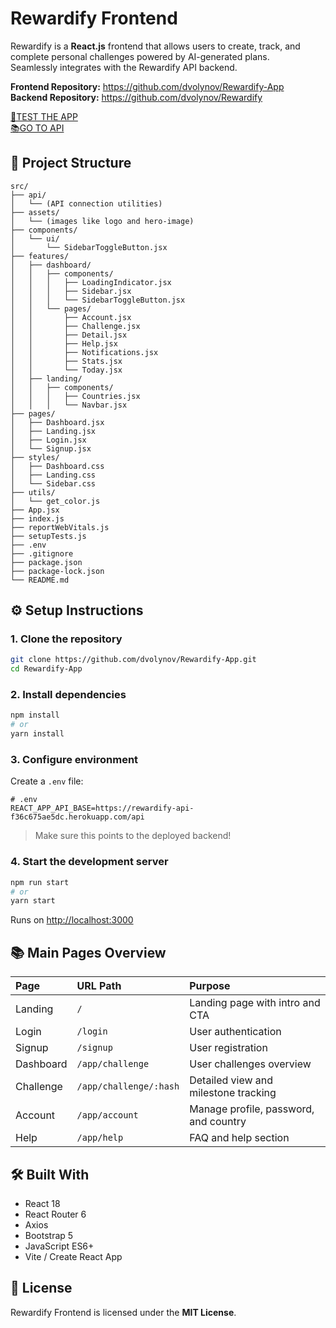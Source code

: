 # Rewardify Frontend

Rewardify is a **React.js** frontend that allows users to create, track, and complete personal challenges powered by AI-generated plans.  
Seamlessly integrates with the Rewardify API backend.


**Frontend Repository:** https://github.com/dvolynov/Rewardify-App  
**Backend Repository:** https://github.com/dvolynov/Rewardify


[🚀TEST THE APP](https://rewardify-hack-9862f082da4d.herokuapp.com/)   
[📚GO TO API](https://rewardify-api-f36c675ae5dc.herokuapp.com/docs)


## 📂 Project Structure

```
src/
├── api/
│   └── (API connection utilities)
├── assets/
│   └── (images like logo and hero-image)
├── components/
│   └── ui/
│       └── SidebarToggleButton.jsx
├── features/
│   ├── dashboard/
│   │   ├── components/
│   │   │   ├── LoadingIndicator.jsx
│   │   │   ├── Sidebar.jsx
│   │   │   └── SidebarToggleButton.jsx
│   │   └── pages/
│   │       ├── Account.jsx
│   │       ├── Challenge.jsx
│   │       ├── Detail.jsx
│   │       ├── Help.jsx
│   │       ├── Notifications.jsx
│   │       ├── Stats.jsx
│   │       └── Today.jsx
│   ├── landing/
│   │   ├── components/
│   │   │   ├── Countries.jsx
│   │   │   └── Navbar.jsx
├── pages/
│   ├── Dashboard.jsx
│   ├── Landing.jsx
│   ├── Login.jsx
│   └── Signup.jsx
├── styles/
│   ├── Dashboard.css
│   ├── Landing.css
│   └── Sidebar.css
├── utils/
│   └── get_color.js
├── App.jsx
├── index.js
├── reportWebVitals.js
├── setupTests.js
├── .env
├── .gitignore
├── package.json
├── package-lock.json
└── README.md
```

## ⚙️ Setup Instructions

### 1. Clone the repository

```bash
git clone https://github.com/dvolynov/Rewardify-App.git
cd Rewardify-App
```

### 2. Install dependencies

```bash
npm install
# or
yarn install
```

### 3. Configure environment

Create a `.env` file:

```dotenv
# .env
REACT_APP_API_BASE=https://rewardify-api-f36c675ae5dc.herokuapp.com/api
```

> Make sure this points to the deployed backend!

### 4. Start the development server

```bash
npm run start
# or
yarn start
```

Runs on [http://localhost:3000](http://localhost:3000)

## 📚 Main Pages Overview

| Page         | URL Path             | Purpose                                   |
|:-------------|:---------------------|:-----------------------------------------|
| Landing      | `/`                   | Landing page with intro and CTA          |
| Login        | `/login`              | User authentication                      |
| Signup       | `/signup`             | User registration                        |
| Dashboard    | `/app/challenge`      | User challenges overview                 |
| Challenge    | `/app/challenge/:hash`| Detailed view and milestone tracking     |
| Account      | `/app/account`        | Manage profile, password, and country    |
| Help         | `/app/help`           | FAQ and help section                     |


## 🛠 Built With

- React 18
- React Router 6
- Axios
- Bootstrap 5
- JavaScript ES6+
- Vite / Create React App

## 📄 License

Rewardify Frontend is licensed under the **MIT License**.
